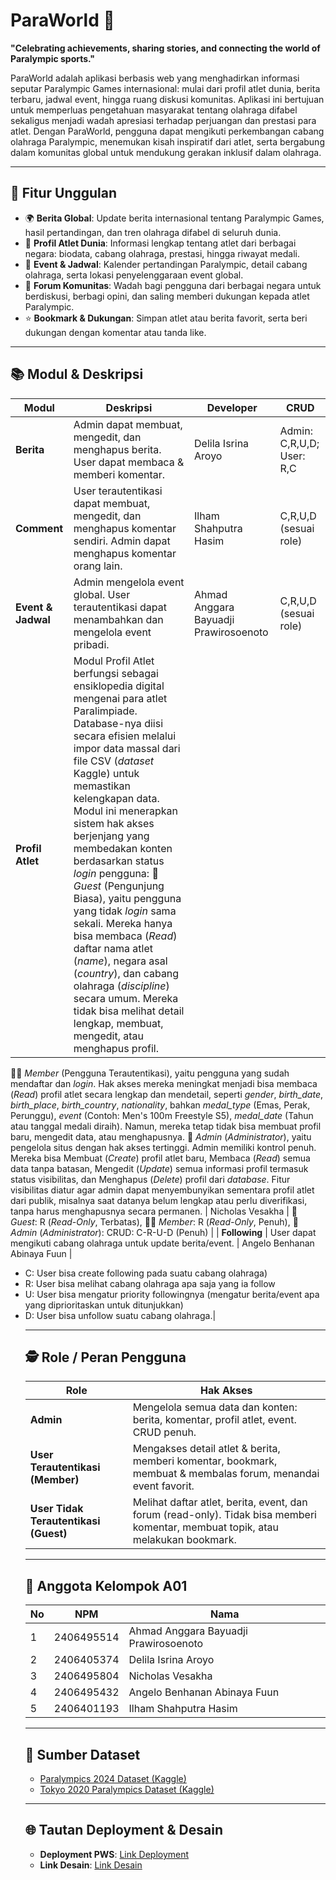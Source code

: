 # ParaWorld 🌟

**"Celebrating achievements, sharing stories, and connecting the world of Paralympic sports."**

ParaWorld adalah aplikasi berbasis web yang menghadirkan informasi seputar Paralympic Games internasional: mulai dari profil atlet dunia, berita terbaru, jadwal event, hingga ruang diskusi komunitas. Aplikasi ini bertujuan untuk memperluas pengetahuan masyarakat tentang olahraga difabel sekaligus menjadi wadah apresiasi terhadap perjuangan dan prestasi para atlet. Dengan ParaWorld, pengguna dapat mengikuti perkembangan cabang olahraga Paralympic, menemukan kisah inspiratif dari atlet, serta bergabung dalam komunitas global untuk mendukung gerakan inklusif dalam olahraga.

---

## 📅 Fitur Unggulan

- 🌍 **Berita Global**: Update berita internasional tentang Paralympic Games, hasil pertandingan, dan tren olahraga difabel di seluruh dunia.  
- 🏅 **Profil Atlet Dunia**: Informasi lengkap tentang atlet dari berbagai negara: biodata, cabang olahraga, prestasi, hingga riwayat medali.  
- 📆 **Event & Jadwal**: Kalender pertandingan Paralympic, detail cabang olahraga, serta lokasi penyelenggaraan event global.  
- 💬 **Forum Komunitas**: Wadah bagi pengguna dari berbagai negara untuk berdiskusi, berbagi opini, dan saling memberi dukungan kepada atlet Paralympic.  
- ⭐ **Bookmark & Dukungan**: Simpan atlet atau berita favorit, serta beri dukungan dengan komentar atau tanda like.

---

## 📚 Modul & Deskripsi

| Modul | Deskripsi | Developer | CRUD |
|-------|-----------|-----------|------|
| **Berita** | Admin dapat membuat, mengedit, dan menghapus berita. User dapat membaca & memberi komentar. | Delila Isrina Aroyo | Admin: C,R,U,D; User: R,C |
| **Comment** | User terautentikasi dapat membuat, mengedit, dan menghapus komentar sendiri. Admin dapat menghapus komentar orang lain. | Ilham Shahputra Hasim | C,R,U,D (sesuai role) |
| **Event & Jadwal** | Admin mengelola event global. User terautentikasi dapat menambahkan dan mengelola event pribadi. | Ahmad Anggara Bayuadji Prawirosoenoto | C,R,U,D (sesuai role) |
| **Profil Atlet** | Modul Profil Atlet berfungsi sebagai ensiklopedia digital mengenai para atlet Paralimpiade. Database-nya diisi secara efisien melalui impor data massal dari file CSV (_dataset_ Kaggle) untuk memastikan kelengkapan data. Modul ini menerapkan sistem hak akses berjenjang yang membedakan konten berdasarkan status _login_ pengguna: 👤 _Guest_ (Pengunjung Biasa), yaitu pengguna yang tidak _login_ sama sekali. Mereka hanya bisa membaca (_Read_) daftar nama atlet (_name_), negara asal (_country_), dan cabang olahraga (_discipline_) secara umum. Mereka tidak bisa melihat detail lengkap, membuat, mengedit, atau menghapus profil. 
👤✅ _Member_ (Pengguna Terautentikasi), yaitu pengguna yang sudah mendaftar dan _login_. Hak akses mereka meningkat menjadi bisa membaca (_Read_) profil atlet secara lengkap dan mendetail, seperti _gender_, _birth_date_, _birth_place_, _birth_country_, _nationality_, bahkan _medal_type_ (Emas, Perak, Perunggu), _event_ (Contoh: Men's 100m Freestyle S5), _medal_date_ (Tahun atau tanggal medali diraih). Namun, mereka tetap tidak bisa membuat profil baru, mengedit data, atau menghapusnya. 
👑 _Admin_ (_Administrator_), yaitu pengelola situs dengan hak akses tertinggi. Admin memiliki kontrol penuh. Mereka bisa Membuat (_Create_) profil atlet baru, Membaca (_Read_) semua data tanpa batasan, Mengedit (_Update_) semua informasi profil termasuk status visibilitas, dan Menghapus (_Delete_) profil dari _database_. Fitur visibilitas diatur agar admin dapat menyembunyikan sementara profil atlet dari publik, misalnya saat datanya belum lengkap atau perlu diverifikasi, tanpa harus menghapusnya secara permanen. | Nicholas Vesakha | 👤 _Guest_: R (_Read-Only_, Terbatas), 👤✅ _Member_: R (_Read-Only_, Penuh), 👑 _Admin_ (_Administrator_): CRUD: C-R-U-D (Penuh) |
| **Following** | User dapat mengikuti cabang olahraga untuk update berita/event. | Angelo Benhanan Abinaya Fuun | <ul><li>C: User bisa create following pada suatu cabang olahraga)<li>R: User bisa melihat cabang olahraga apa saja yang ia follow<li>U: User bisa mengatur priority followingnya (mengatur berita/event apa yang diprioritaskan untuk ditunjukkan)<li>D: User bisa unfollow suatu cabang olahraga.|

---

## 🕵️ Role / Peran Pengguna

| Role | Hak Akses |
|------|-----------|
| **Admin** | Mengelola semua data dan konten: berita, komentar, profil atlet, event. CRUD penuh. |
| **User Terautentikasi (Member)** | Mengakses detail atlet & berita, memberi komentar, bookmark, membuat & membalas forum, menandai event favorit. |
| **User Tidak Terautentikasi (Guest)** | Melihat daftar atlet, berita, event, dan forum (read-only). Tidak bisa memberi komentar, membuat topik, atau melakukan bookmark. |

---

## 👥 Anggota Kelompok A01

| No | NPM | Nama |
|----|-----|------|
| 1 | 2406495514 | Ahmad Anggara Bayuadji Prawirosoenoto |
| 2 | 2406405374 | Delila Isrina Aroyo |
| 3 | 2406495804 | Nicholas Vesakha |
| 4 | 2406495432 | Angelo Benhanan Abinaya Fuun |
| 5 | 2406401193 | Ilham Shahputra Hasim |

---

## 🔗 Sumber Dataset

- [Paralympics 2024 Dataset (Kaggle)](https://www.kaggle.com/datasets/jaseemck/paralympics-2024/data)  
- [Tokyo 2020 Paralympics Dataset (Kaggle)](https://www.kaggle.com/datasets/piterfm/tokyo-2020-paralympics)  

---

## 🌐 Tautan Deployment & Desain

- **Deployment PWS**: [Link Deployment](#)  
- **Link Desain**: [Link Desain](#)  







